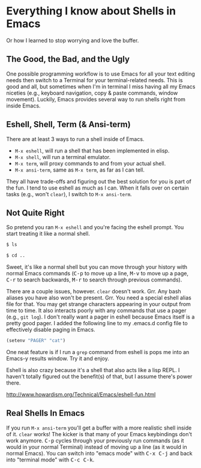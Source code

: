 Everything I know about Shells in Emacs
=======================================

Or how I learned to stop worrying and love the buffer.

The Good, the Bad, and the Ugly
-------------------------------

One possible programming workflow is to use Emacs for all your text
editing needs then switch to a Terminal for your terminal-related
needs. This is good and all, but sometimes when I'm in terminal I miss
having all my Emacs niceties (e.g., keyboard navigation, copy & paste
commands, window movement). Luckily, Emacs provides several way to run
shells right from inside Emacs.

Eshell, Shell, Term (& Ansi-term)
---------------------------------

There are at least 3 ways to run a shell inside of Emacs.

- `M-x eshell`, will run a shell that has been implemented in elisp.
- `M-x shell`, will run a terminal emulator.
- `M-x term`, will proxy commands to and from your actual shell.
- `M-x ansi-term`, same as `M-x term`, as far as I can tell.

They all have trade-offs and figuring out the best solution for you is
part of the fun. I tend to use eshell as much as I can. When it falls
over on certain tasks (e.g., won't `clear`), I switch to `M-x
ansi-term`.

Not Quite Right
---------------

So pretend you ran `M-x eshell` and you're facing the eshell
prompt. You start treating it like a normal shell.

```sh
$ ls
```

```sh
$ cd ..
```

Sweet, it's like a normal shell but you can move through your history
with normal Emacs commands (<kbd>C-p</kbd> to move up a line,
<kbd>M-v</kbd> to move up a page, <kbd>C-r</kbd> to search backwards,
<kbd>M-r</kbd> to search through previous commands).

There are a couple issues, however. `clear` doesn't work. Grr. Any
bash aliases you have also won't be present. Grr. You need a special
eshell alias file for that. You may get strange characters appearing
in your output from time to time. It also interacts poorly with any
commands that use a pager (e.g., `git log`). I don't really want a
pager in eshell because Emacs itself is a pretty good pager. I added
the following line to my .emacs.d config file to effectively disable
paging in Emacs.

```lisp
(setenv "PAGER" "cat")
```

One neat feature is if I run a `grep` command from eshell is pops me
into an Emacs-y results window. Try it and enjoy.

Eshell is also crazy because it's a shell that also acts like a lisp
REPL. I haven't totally figured out the benefit(s) of that, but I
assume there's power there.

http://www.howardism.org/Technical/Emacs/eshell-fun.html

Real Shells In Emacs
--------------------

If you run `M-x ansi-term` you'll get a buffer with a more realistic
shell inside of it. `clear` works! The kicker is that many of your
Emacs keybindings don't work anymore. <kbd>C-p</kbd> cycles through
your previously run commands (as it would in your normal Terminal)
instead of moving up a line (as it would in normal Emacs). You can
switch into "emacs mode" with <kbd>C-x C-j</kbd> and back into
"terminal mode" with <kbd>C-c C-k</kbd>.
